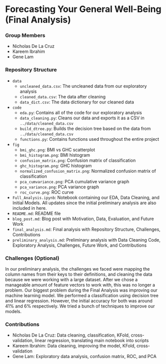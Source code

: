 # Forecasting Your General Well-Being (Final Analysis)

### Group Members
- Nicholas De La Cruz
- Kareem Ibrahim
- Gene Lam

### Repository Structure
- `data`
  - `uncleaned_data.csv`: The uncleaned data from our exploratory analysis
  - `cleaned_data.csv`: The data after cleaning
  - `data_dict.csv`: The data dictionary for our cleaned data
- `code`
  - `eda.py`: Contains all of the code for our exploratory analysis
  - `data_cleaning.py`: Cleans our data and exports it as a CSV in `../data/cleaned_data.csv`
  - `build_dtree.py`: Builds the decision tree based on the data from `../data/cleaned_data.csv`
  - `functions.py`: Contains functions used throughout the entire project
- `fig`
  - `bmi_ghc.png`: BMI vs GHC scatterplot
  - `bmi_histogram.png`: BMI histogram
  - `confusion_matrix.png`: Confusion matrix of classification
  - `ghc_histogram.png`: GHC histogram
  - `normalized_confusion_matrix.png`: Normalized confusion matrix of classification
  - `pca_cumvariance.png`: PCA cumulative variance graph
  - `pca_variance.png`: PCA variance graph
  - `roc_curve.png`: ROC curve 
- `Full_Analysis.ipynb`: Notebook containing our EDA, Data Cleaning, and Initial Models. All updates since the initial preliminary analysis are also included in here.
- `README.md`: README file
- `blog_post.md`: Blog post with Motivation, Data, Evaluation, and Future Work
- `final_analysis.md`: Final analysis with Repository Structure, Challenges, Contributions
- `preliminary_analysis.md`: Preliminary analysis with Data Cleaning Code, Exploratory Analysis, Challenges, Future Work, and Contributions

### Challenges (Optional)
In our preliminary analysis, the challenges we faced were mapping the column names from their keys to their definitions, and cleaning the data because we were working with a large dataset. After we chose a manageable amount of feature vectors to work with, this was no longer a problem. Our biggest problem during the Final Analysis was improving our machine learning model. We performed a classification using decision tree and linear regression. However, the initial accuracy for both was around 41% and 6% respectively. We tried a bunch of techniques to improve our models.

### Contributions
- Nicholas De La Cruz: Data cleaning, classification, KFold, cross-validation, linear regression, translating main notebook into scripts
- Kareem Ibrahim: Data cleaning, improving the model, KFold, cross-validation
- Gene Lam: Exploratory data analysis, confusion matrix, ROC, and PCA
